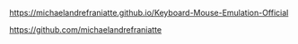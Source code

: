 ﻿https://michaelandrefraniatte.github.io/Keyboard-Mouse-Emulation-Official  
  
https://github.com/michaelandrefraniatte  